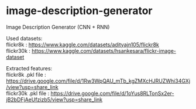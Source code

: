 # image-description-generator
Image Description Generator (CNN + RNN)

Used datasets: <br>
flickr8k : https://www.kaggle.com/datasets/adityajn105/flickr8k <br>
flickr30k : https://www.kaggle.com/datasets/hsankesara/flickr-image-dataset <br>

Extracted features: <br>
flickr8k .pkl file : https://drive.google.com/file/d/1Rw3WpQAU_mTb_kgZMXcHJRUZWhi34GXj/view?usp=share_link <br>
flickr30k .pkl file : https://drive.google.com/file/d/1oYus8RLTonSx2er-jB2bDFjAeUfzizb5/view?usp=share_link <br>
